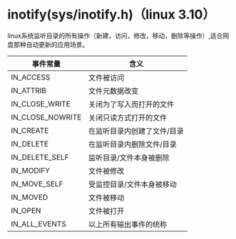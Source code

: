 # inotify(sys/inotify.h)（linux 3.10）

linux系统监听目录的所有操作（新建，访问，修改，移动，删除等操作）,适合网盘那种自动更新的应用场景。

| 事件常量         | 含义                              |
|------------------|-----------------------------------|
| IN_ACCESS	   | 文件被访问                        |
| IN_ATTRIB        | 文件元数据改变                    |
| IN_CLOSE_WRITE   | 关闭为了写入而打开的文件          |
| IN_CLOSE_NOWRITE | 关闭只读方式打开的文件            |
| IN_CREATE        | 在监听目录内创建了文件/目录       |
| IN_DELETE        | 在监听目录内删除文件/目录         |
| IN_DELETE_SELF   | 监听目录/文件本身被删除           |
| IN_MODIFY        | 文件被修改                        |
| IN_MOVE_SELF     | 受监控目录/文件本身被移动         |
| IN_MOVED         | 文件被移动                        |
| IN_OPEN          | 文件被打开                        |
| IN_ALL_EVENTS    | 以上所有输出事件的统称            |